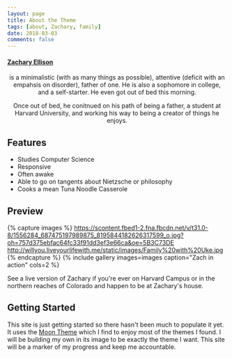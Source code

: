 ```yaml
---
layout: page
title: About the Theme
tags: [about, Zachary, family]
date: 2018-03-03
comments: false
---
```

#### [Zachary Ellison](zellison.me)
<center>is a minimalistic (with as many things as possible), attentive (deficit with an empahsis on disorder), father of one. He is also a sophomore in college, and a self-starter. He even got out of bed this morning.  
    
   Once out of bed, he conitnued on his path of being a father, a student at Harvard University, and working his way to being a creator of things he enjoys.</center>

## Features
* Studies Computer Science
* Responsive
* Often awake
* Able to go on tangents about Nietzsche or philosophy
* Cooks a mean Tuna Noodle Casserole

## Preview

{% capture images %}
    https://scontent.fbed1-2.fna.fbcdn.net/v/t31.0-8/1556284_687475197989875_8195844182626317599_o.jpg?oh=757d375ebfac64fc33f91dd3ef3e66ca&oe=5B3C73DE
    http://willyou.liveyourlifewith.me/static/images/Family%20with%20Uke.jpg
{% endcapture %}
{% include gallery images=images caption="Zach in action" cols=2 %}

See a live version of Zachary if you're ever on Harvard Campus or in the northern reaches of Colorado and happen to be at Zachary's house.

## Getting Started

This site is just getting started so there hasn't been much to populate it yet. It uses the [Moon Theme](http://taylantatli.github.io/Moon/) which I find to enjoy most of the themes I found. I will be building my own in its image to be exactly the theme I want. This site will be a marker of my progress and keep me accountable.

